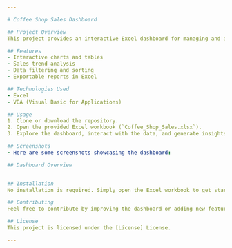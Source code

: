 ```yaml
---

# Coffee Shop Sales Dashboard

## Project Overview
This project provides an interactive Excel dashboard for managing and analyzing coffee shop sales data. The dashboard offers easy-to-use features for data visualization and insights generation, helping in decision-making processes.

## Features
- Interactive charts and tables
- Sales trend analysis
- Data filtering and sorting
- Exportable reports in Excel

## Technologies Used
- Excel
- VBA (Visual Basic for Applications)

## Usage
1. Clone or download the repository.
2. Open the provided Excel workbook (`Coffee_Shop_Sales.xlsx`).
3. Explore the dashboard, interact with the data, and generate insights.

## Screenshots
- Here are some screenshots showcasing the dashboard:

## Dashboard Overview


## Installation
No installation is required. Simply open the Excel workbook to get started.

## Contributing
Feel free to contribute by improving the dashboard or adding new features. Fork the repository and submit a pull request.

## License
This project is licensed under the [License] License.

---
```

